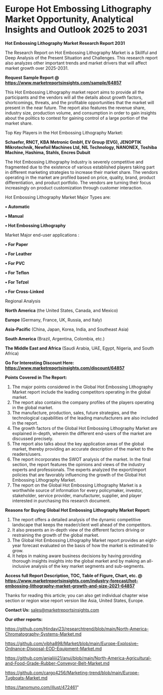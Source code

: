# Europe Hot Embossing Lithography Market Opportunity, Analytical Insights and Outlook 2025 to 2031

<strong>Hot Embossing Lithography Market Research Report 2031</strong>

The Research Report on Hot Embossing Lithography Market is a Skillful and Deep Analysis of the Present Situation and Challenges. This research report also analyzes other important trends and market drivers that will affect market growth over 2025-2031.

<strong>Request Sample Report @ <a href=https://www.marketreportsinsights.com/sample/64857>https://www.marketreportsinsights.com/sample/64857</a></strong>

This Hot Embossing Lithography market report aims to provide all the participants and the vendors will all the details about growth factors, shortcomings, threats, and the profitable opportunities that the market will present in the near future. The report also features the revenue share, industry size, production volume, and consumption in order to gain insights about the politics to contest for gaining control of a large portion of the market share.

Top Key Players in the Hot Embossing Lithography Market:

<strong>Schaefer, RNCT, KBA Metronic GmbH, EV Group (EVG), JENOPTIK Mikrotechnik, Newfoil Machines Ltd, NIL Technology, NANONEX, Toshiba Machine, Hashima, Stahls, Encres Dubuit</strong>

The Hot Embossing Lithography Industry is severely competitive and fragmented due to the existence of various established players taking part in different marketing strategies to increase their market share. The vendors operating in the market are profiled based on price, quality, brand, product differentiation, and product portfolio. The vendors are turning their focus increasingly on product customization through customer interaction.

Hot Embossing Lithography Market Major Types are:

<strong>• Automatic

• Manual

• Hot Embossing Lithography</strong>

Market Major end-user applications :

<strong>• For Paper

• For Leather

• For PVC

• For Teflon

• For Tefzel

• For Cross-Linked</strong>

Regional Analysis

</u><strong><b>North America</b></strong> (the United States, Canada, and Mexico)

<strong><b>Europe </b></strong>(Germany, France, UK, Russia, and Italy)

<strong><b>Asia-Pacific</b></strong> (China, Japan, Korea, India, and Southeast Asia)

<strong><b>South America</b></strong> (Brazil, Argentina, Colombia, etc.)

<strong><b>The Middle East and Africa</b></strong> (Saudi Arabia, UAE, Egypt, Nigeria, and South Africa)

<strong>Go For Interesting Discount Here: <a href=https://www.marketreportsinsights.com/discount/64857>https://www.marketreportsinsights.com/discount/64857</a></strong>

<strong>Points Covered in The Report:</strong>
<ol>
  <li>The major points considered in the Global Hot Embossing Lithography Market report include the leading competitors operating in the global market.</li>
  <li>The report also contains the company profiles of the players operating in the global market.</li>
  <li>The manufacture, production, sales, future strategies, and the technological capabilities of the leading manufacturers are also included in the report.</li>
  <li>The growth factors of the Global Hot Embossing Lithography Market are explained in-depth, wherein the different end-users of the market are discussed precisely.</li>
  <li>The report also talks about the key application areas of the global market, thereby providing an accurate description of the market to the readers/users.</li>
  <li>The report incorporates the SWOT analysis of the market. In the final section, the report features the opinions and views of the industry experts and professionals. The experts analyzed the export/import policies that are favorably influencing the growth of the Global Hot Embossing Lithography Market.</li>
  <li>The report on the Global Hot Embossing Lithography Market is a worthwhile source of information for every policymaker, investor, stakeholder, service provider, manufacturer, supplier, and player interested in purchasing this research document.</li>
</ol>
<strong>Reasons for Buying Global Hot Embossing Lithography Market Report:</strong>

<ol>
  <li>The report offers a detailed analysis of the dynamic competitive landscape that keeps the reader/client well ahead of the competitors.</li>
  <li>It also presents an in-depth view of the different factors driving or restraining the growth of the global market.</li>
  <li>The Global Hot Embossing Lithography Market report provides an eight-year forecast evaluated on the basis of how the market is estimated to grow.</li>
  <li>It helps in making aware business decisions by having providing thorough insights insights into the global market and by making an all-inclusive analysis of the key market segments and sub-segments.</li>
</ol>
<strong>Access full Report Description, TOC, Table of Figure, Chart, etc. @ <a href=https://www.marketreportsinsights.com/industry-forecast/hot-embossing-lithography-market-growth-and-size-2021-64857>https://www.marketreportsinsights.com/industry-forecast/hot-embossing-lithography-market-growth-and-size-2021-64857</a></strong>


Thanks for reading this article; you can also get individual chapter wise section or region wise report version like Asia, United States, Europe.

<strong>Contact Us:</strong>
sales@marketreportsinsights.com

<strong>Our other reports:</strong>

<a href=https://github.com/Hindavi23/researchtrend/blob/main/North-America-Chromatography-Systems-Market.md>https://github.com/Hindavi23/researchtrend/blob/main/North-America-Chromatography-Systems-Market.md</a>

<a href=https://github.com/vibha898/Market/blob/main/Europe-Explosive-Ordnance-Disposal-EOD-Equipment-Market.md>https://github.com/vibha898/Market/blob/main/Europe-Explosive-Ordnance-Disposal-EOD-Equipment-Market.md</a>

<a href=https://github.com/anjaliiii21/anui/blob/main/North-America-Agricultural-and-Food-Grade-Rubber-Conveyor-Belt-Market.md>https://github.com/anjaliiii21/anui/blob/main/North-America-Agricultural-and-Food-Grade-Rubber-Conveyor-Belt-Market.md</a>

<a href=https://github.com/cargo4256/Marketing-trend/blob/main/Europe-Tugboats-Market.md>https://github.com/cargo4256/Marketing-trend/blob/main/Europe-Tugboats-Market.md</a>

<a href=https://tanomuno.com/illust/472461>https://tanomuno.com/illust/472461</a>"
